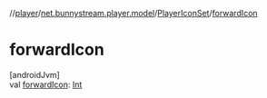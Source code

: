 //[player](../../../index.md)/[net.bunnystream.player.model](../index.md)/[PlayerIconSet](index.md)/[forwardIcon](forward-icon.md)

# forwardIcon

[androidJvm]\
val [forwardIcon](forward-icon.md): [Int](https://kotlinlang.org/api/latest/jvm/stdlib/kotlin-stdlib/kotlin/-int/index.html)
